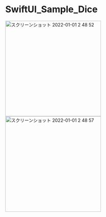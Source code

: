 # SwiftUI_Sample_Dice

<div>
  <img width="300" alt="スクリーンショット 2022-01-01 2 48 52" src="https://user-images.githubusercontent.com/6063541/147834650-e8c0b735-d4c9-4fa2-afa8-9409b6e501d9.png">
<img width="300" alt="スクリーンショット 2022-01-01 2 48 57" src="https://user-images.githubusercontent.com/6063541/147834651-63301f9a-1101-49ef-82ed-79ddef5390e9.png">
 </div>
